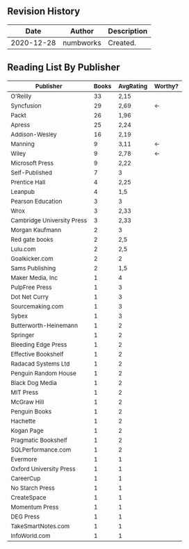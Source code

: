 ## Revision History

| Date | Author | Description |
|---|---|---|
| 2020-12-28 | numbworks | Created. |

## Reading List By Publisher

|<sub>Publisher</sub>|<sub>Books</sub>|<sub>AvgRating</sub>|<sub>Worthy?</sub>|
|---|---|---|---|
|<sub>O'Reilly</sub>|<sub>33</sub>|<sub>2,15</sub>||
|<sub>Syncfusion</sub>|<sub>29</sub>|<sub>2,69</sub>|<sub>←</sub>|
|<sub>Packt</sub>|<sub>26</sub>|<sub>1,96</sub>||
|<sub>Apress</sub>|<sub>25</sub>|<sub>2,24</sub>||
|<sub>Addison-Wesley</sub>|<sub>16</sub>|<sub>2,19</sub>||
|<sub>Manning</sub>|<sub>9</sub>|<sub>3,11</sub>|<sub>←</sub>|
|<sub>Wiley</sub>|<sub>9</sub>|<sub>2,78</sub>|<sub>←</sub>|
|<sub>Microsoft Press</sub>|<sub>9</sub>|<sub>2,22</sub>||
|<sub>Self-Published</sub>|<sub>7</sub>|<sub>3</sub>||
|<sub>Prentice Hall</sub>|<sub>4</sub>|<sub>2,25</sub>||
|<sub>Leanpub</sub>|<sub>4</sub>|<sub>1,5</sub>||
|<sub>Pearson Education</sub>|<sub>3</sub>|<sub>3</sub>||
|<sub>Wrox</sub>|<sub>3</sub>|<sub>2,33</sub>||
|<sub>Cambridge University Press</sub>|<sub>3</sub>|<sub>2,33</sub>||
|<sub>Morgan Kaufmann</sub>|<sub>2</sub>|<sub>3</sub>||
|<sub>Red gate books</sub>|<sub>2</sub>|<sub>2,5</sub>||
|<sub>Lulu.com</sub>|<sub>2</sub>|<sub>2,5</sub>||
|<sub>Goalkicker.com</sub>|<sub>2</sub>|<sub>2</sub>||
|<sub>Sams Publishing</sub>|<sub>2</sub>|<sub>1,5</sub>||
|<sub>Maker Media, Inc</sub>|<sub>1</sub>|<sub>4</sub>||
|<sub>PulpFree Press</sub>|<sub>1</sub>|<sub>3</sub>||
|<sub>Dot Net Curry</sub>|<sub>1</sub>|<sub>3</sub>||
|<sub>Sourcemaking.com</sub>|<sub>1</sub>|<sub>3</sub>||
|<sub>Sybex</sub>|<sub>1</sub>|<sub>3</sub>||
|<sub>Butterworth-Heinemann</sub>|<sub>1</sub>|<sub>2</sub>||
|<sub>Springer</sub>|<sub>1</sub>|<sub>2</sub>||
|<sub>Bleeding Edge Press</sub>|<sub>1</sub>|<sub>2</sub>||
|<sub>Effective Bookshelf</sub>|<sub>1</sub>|<sub>2</sub>||
|<sub>Radacad Systems Ltd</sub>|<sub>1</sub>|<sub>2</sub>||
|<sub>Penguin Random House</sub>|<sub>1</sub>|<sub>2</sub>||
|<sub>Black Dog Media</sub>|<sub>1</sub>|<sub>2</sub>||
|<sub>MIT Press</sub>|<sub>1</sub>|<sub>2</sub>||
|<sub>McGraw Hill</sub>|<sub>1</sub>|<sub>2</sub>||
|<sub>Penguin Books</sub>|<sub>1</sub>|<sub>2</sub>||
|<sub>Hachette</sub>|<sub>1</sub>|<sub>2</sub>||
|<sub>Kogan Page</sub>|<sub>1</sub>|<sub>2</sub>||
|<sub>Pragmatic Bookshelf</sub>|<sub>1</sub>|<sub>2</sub>||
|<sub>SQLPerformance.com</sub>|<sub>1</sub>|<sub>2</sub>||
|<sub>Evermore</sub>|<sub>1</sub>|<sub>1</sub>||
|<sub>Oxford University Press</sub>|<sub>1</sub>|<sub>1</sub>||
|<sub>CareerCup</sub>|<sub>1</sub>|<sub>1</sub>||
|<sub>No Starch Press</sub>|<sub>1</sub>|<sub>1</sub>||
|<sub>CreateSpace</sub>|<sub>1</sub>|<sub>1</sub>||
|<sub>Momentum Press</sub>|<sub>1</sub>|<sub>1</sub>||
|<sub>DEG Press</sub>|<sub>1</sub>|<sub>1</sub>||
|<sub>TakeSmartNotes.com</sub>|<sub>1</sub>|<sub>1</sub>||
|<sub>InfoWorld.com</sub>|<sub>1</sub>|<sub>1</sub>||
